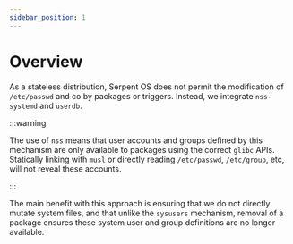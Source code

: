 ```yaml
---
sidebar_position: 1
---
```


# Overview

As a stateless distribution, Serpent OS does not permit the modification of `/etc/passwd` and co by
packages or triggers. Instead, we integrate `nss-systemd` and `userdb`.

:::warning

The use of `nss` means that user accounts and groups defined by this mechanism are only available
to packages using the correct `glibc` APIs. Statically linking with `musl` or directly reading
`/etc/passwd`, `/etc/group`, etc, will not reveal these accounts.

:::

The main benefit with this approach is ensuring that we do not directly mutate system files, and that
unlike the `sysusers` mechanism, removal of a package ensures these system user and group definitions
are no longer available.